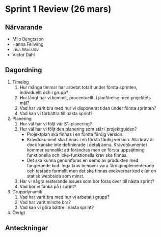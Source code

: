 # Sprint 1 Review (26 mars)

## Närvarande

* Milo Bengtsson
* Hanna Fellwing
* Lisa Wasslöv
* Victor Dahl

## Dagordning
1. Timelog
	1. Hur många timmar har arbetat totalt under första sprinten, individuellt och i grupp?
	2. Hur långt har vi kommit, procentuellt, i jämförelse med projektets mål? 
	3. Vad har varit bra med hur vi disponerat tiden under första sprinten?
	4. Vad kan vi förbättra till nästa sprint?
2. Planering
	1. Hur väl har vi följt vår S1-planering?
	2. Hur väl har vi följt den planering som står i projektguiden?
		* Projektplan ska finnas i en första färdig version.
		* Kravdokument ska finnas i en första färdig version. Alla krav är dock kanske inte definierade i detalj ännu. Kravdokumentet kommer sannolikt att förändras men en första uppsättning funktionella och icke-funktionella krav ska finnas. 
		* Det ska kunna genomföras en demo av produkten med fungerande kod. Inga krav behöver vara färdigimplementerade och testade formellt men det ska finnas exekverbar kod eller en statisk webbsida som minst.
	2. Har vi några resterande issues som bör föras över till nästa sprint?
	3. Vad bör vi tänka på i sprint?
3. Gruppdynamik
	1. Vad har varit bra med hur vi arbetat i grupp?
	2. Vad har varit mindre bra? 
	3. Vad kan vi göra bättre i nästa sprint?
4. Övrigt

## Anteckningar
